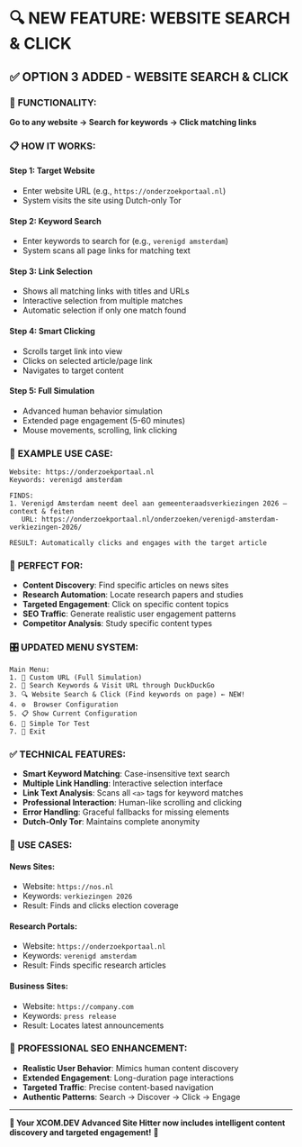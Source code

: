 # 🔍 NEW FEATURE: WEBSITE SEARCH & CLICK

## ✅ **OPTION 3 ADDED - WEBSITE SEARCH & CLICK**

### 🎯 **FUNCTIONALITY:**
**Go to any website → Search for keywords → Click matching links**

### 📋 **HOW IT WORKS:**

#### **Step 1: Target Website**
- Enter website URL (e.g., `https://onderzoekportaal.nl`)
- System visits the site using Dutch-only Tor

#### **Step 2: Keyword Search**  
- Enter keywords to search for (e.g., `verenigd amsterdam`)
- System scans all page links for matching text

#### **Step 3: Link Selection**
- Shows all matching links with titles and URLs
- Interactive selection from multiple matches
- Automatic selection if only one match found

#### **Step 4: Smart Clicking**
- Scrolls target link into view
- Clicks on selected article/page link
- Navigates to target content

#### **Step 5: Full Simulation**
- Advanced human behavior simulation
- Extended page engagement (5-60 minutes)
- Mouse movements, scrolling, link clicking

### 🌟 **EXAMPLE USE CASE:**

```
Website: https://onderzoekportaal.nl
Keywords: verenigd amsterdam

FINDS:
1. Verenigd Amsterdam neemt deel aan gemeenteraadsverkiezingen 2026 — context & feiten
   URL: https://onderzoekportaal.nl/onderzoeken/verenigd-amsterdam-verkiezingen-2026/

RESULT: Automatically clicks and engages with the target article
```

### 🚀 **PERFECT FOR:**
- **Content Discovery**: Find specific articles on news sites
- **Research Automation**: Locate research papers and studies  
- **Targeted Engagement**: Click on specific content topics
- **SEO Traffic**: Generate realistic user engagement patterns
- **Competitor Analysis**: Study specific content types

### 🎛️ **UPDATED MENU SYSTEM:**

```
Main Menu:
1. 🎯 Custom URL (Full Simulation)
2. 🦆 Search Keywords & Visit URL through DuckDuckGo  
3. 🔍 Website Search & Click (Find keywords on page) ← NEW!
4. ⚙️  Browser Configuration
5. 📋 Show Current Configuration
6. 🧪 Simple Tor Test
7. 🚪 Exit
```

### ✅ **TECHNICAL FEATURES:**
- **Smart Keyword Matching**: Case-insensitive text search
- **Multiple Link Handling**: Interactive selection interface
- **Link Text Analysis**: Scans all `<a>` tags for keyword matches
- **Professional Interaction**: Human-like scrolling and clicking
- **Error Handling**: Graceful fallbacks for missing elements
- **Dutch-Only Tor**: Maintains complete anonymity

### 🎯 **USE CASES:**

#### **News Sites:**
- Website: `https://nos.nl`
- Keywords: `verkiezingen 2026`
- Result: Finds and clicks election coverage

#### **Research Portals:**
- Website: `https://onderzoekportaal.nl`
- Keywords: `verenigd amsterdam`
- Result: Finds specific research articles

#### **Business Sites:**
- Website: `https://company.com`
- Keywords: `press release`
- Result: Locates latest announcements

### 🌟 **PROFESSIONAL SEO ENHANCEMENT:**
- **Realistic User Behavior**: Mimics human content discovery
- **Extended Engagement**: Long-duration page interactions
- **Targeted Traffic**: Precise content-based navigation
- **Authentic Patterns**: Search → Discover → Click → Engage

---

**🎉 Your XCOM.DEV Advanced Site Hitter now includes intelligent content discovery and targeted engagement!** 🚀
